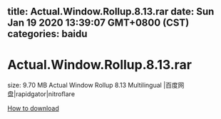 
title: Actual.Window.Rollup.8.13.rar
date: Sun Jan 19 2020 13:39:07 GMT+0800 (CST)    
categories: baidu
---

# Actual.Window.Rollup.8.13.rar
size: 9.70 MB
 Actual Window Rollup 8.13 Multilingual |百度网盘|rapidgator|nitroflare
 

[How to download](https://bpcam.bemobtrk.com/go/2ceec3aa-1ca2-46d6-b9ff-aaa5c184517c?jno=3066)